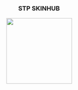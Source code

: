 ### <p align="center"> STP SKINHUB 
<p align="center">



 <a href="tokiwa.md">
  <img src="https://a.ppy.sh/21821366"  
       width="175"
